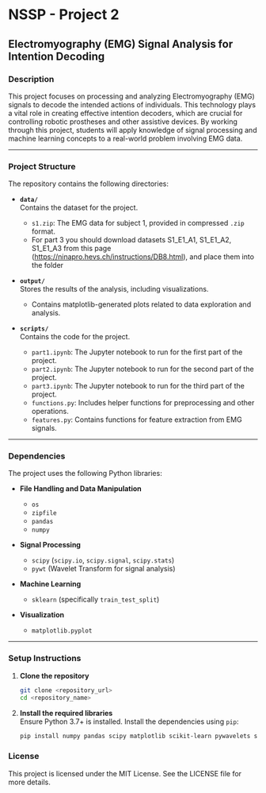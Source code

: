 # NSSP - Project 2

## Electromyography (EMG) Signal Analysis for Intention Decoding

### Description

This project focuses on processing and analyzing Electromyography (EMG) signals to decode the intended actions of individuals. This technology plays a vital role in creating effective intention decoders, which are crucial for controlling robotic prostheses and other assistive devices. By working through this project, students will apply knowledge of signal processing and machine learning concepts to a real-world problem involving EMG data.

---

### Project Structure

The repository contains the following directories:

- **`data/`**  
  Contains the dataset for the project.  
  - `s1.zip`: The EMG data for subject 1, provided in compressed `.zip` format.
  - For part 3 you should download datasets S1_E1_A1, S1_E1_A2, S1_E1_A3 from this page (https://ninapro.hevs.ch/instructions/DB8.html), and place them into the folder

- **`output/`**  
  Stores the results of the analysis, including visualizations.  
  - Contains matplotlib-generated plots related to data exploration and analysis.

- **`scripts/`**  
  Contains the code for the project.  
  - `part1.ipynb`: The Jupyter notebook to run for the first part of the project.
  - `part2.ipynb`: The Jupyter notebook to run for the second part of the project.
  - `part3.ipynb`: The Jupyter notebook to run for the third part of the project.
  - `functions.py`: Includes helper functions for preprocessing and other operations.  
  - `features.py`: Contains functions for feature extraction from EMG signals.

---

### Dependencies

The project uses the following Python libraries:

- **File Handling and Data Manipulation**  
  - `os`  
  - `zipfile`  
  - `pandas`  
  - `numpy`  

- **Signal Processing**  
  - `scipy` (`scipy.io`, `scipy.signal`, `scipy.stats`)  
  - `pywt` (Wavelet Transform for signal analysis)  

- **Machine Learning**  
  - `sklearn` (specifically `train_test_split`)  

- **Visualization**  
  - `matplotlib.pyplot`  

---

### Setup Instructions

1. **Clone the repository**  
   ```bash
   git clone <repository_url>
   cd <repository_name>
   ```

2. **Install the required libraries**  
   Ensure Python 3.7+ is installed. Install the dependencies using `pip`:
   ```bash
   pip install numpy pandas scipy matplotlib scikit-learn pywavelets statsmodels
   ```

### License

This project is licensed under the MIT License. See the LICENSE file for more details.  
